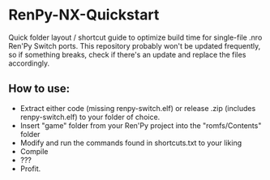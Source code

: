 # RenPy-NX-Quickstart
Quick folder layout / shortcut guide to optimize build time for single-file .nro Ren'Py Switch ports. This repository probably won't be updated frequently, so if something breaks, check if there's an update and replace the files accordingly. 

## How to use:
- Extract either code (missing renpy-switch.elf) or release .zip (includes renpy-switch.elf) to your folder of choice.
- Insert "game" folder from your Ren'Py project into the "romfs/Contents" folder
- Modify and run the commands found in shortcuts.txt to your liking
- Compile
- ???
- Profit.
